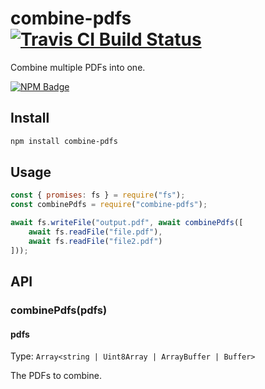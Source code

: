 # combine-pdfs [![Travis CI Build Status](https://img.shields.io/travis/com/Richienb/combine-pdfs/master.svg?style=for-the-badge)](https://travis-ci.com/Richienb/combine-pdfs)

Combine multiple PDFs into one.

[![NPM Badge](https://nodei.co/npm/combine-pdfs.png)](https://npmjs.com/package/combine-pdfs)

## Install

```sh
npm install combine-pdfs
```

## Usage

```js
const { promises: fs } = require("fs");
const combinePdfs = require("combine-pdfs");

await fs.writeFile("output.pdf", await combinePdfs([
	await fs.readFile("file.pdf"),
	await fs.readFile("file2.pdf")
]));
```

## API

### combinePdfs(pdfs)

#### pdfs

Type: `Array<string | Uint8Array | ArrayBuffer | Buffer>`

The PDFs to combine.

